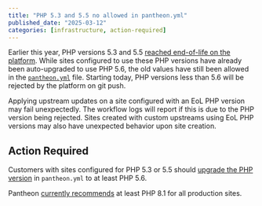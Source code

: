 ```yaml
---
title: "PHP 5.3 and 5.5 no allowed in pantheon.yml"
published_date: "2025-03-12"
categories: [infrastructure, action-required]
---
```


Earlier this year, PHP versions 5.3 and 5.5 [reached end-of-life on the platform](/2025/03/php-eol-53-55). While sites configured to use these PHP versions have already been auto-upgraded to use PHP 5.6, the old values have still been allowed in the [`pantheon.yml`](/pantheon-yml) file. Starting today, PHP versions less than 5.6 will be rejected by the platform on git push.

Applying upstream updates on a site configured with an EoL PHP version may fail unexpectedly. The workflow logs will report if this is due to the PHP version being rejected. Sites created with custom upstreams using EoL PHP versions may also have unexpected behavior upon site creation.

## Action Required

Customers with sites configured for PHP 5.3 or 5.5 should [upgrade the PHP version](/guides/php/php-versions) in `pantheon.yml` to at least PHP 5.6.

Pantheon [currently recommends](/guides/php#supported-php-versions) at least PHP 8.1 for all production sites.
